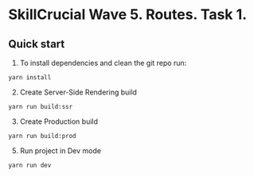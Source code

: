 # SkillCrucial Wave 5. Routes. Task 1.

## Quick start

1. To install dependencies and clean the git repo run:

  ```shell
  yarn install
  ```

2. Create Server-Side Rendering build

  ```shell
  yarn run build:ssr
  ```

3. Create Production build

  ```shell
  yarn run build:prod
  ```

5. Run project in Dev mode

  ```shell
  yarn run dev
  ```
